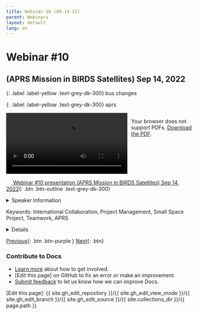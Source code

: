 ```yaml
---
title: Webinar-10 (09-14-22)
parent: Webinars
layout: default
lang: en
---
```


# Webinar #10
## (APRS Mission in BIRDS Satellites) Sep 14, 2022

{: .label .label-yellow .text-grey-dk-300}
bus changes

{: .label .label-yellow .text-grey-dk-300}
aprs

<div style="display: flex; gap: 10px; align-items: flex-start;">
  <!-- Video Section -->
  <div style="flex: 2; max-width: 66%;">
    <video controls width="100%" height="auto">
      <source src="https://birds-project.com/open-source/video/birds_bus_opensource_webinar_10.mp4" type="video/mp4">
      Your browser does not support the video tag.
    </video>
  </div>

  <!-- Chat Section -->
  <div style="flex: 1; max-width: 33%;">
    <object 
      data="https://birds-project.com/open-source/pdf/BIRDS_BUS_Opensource_10_chat.pdf" 
      width="100%" 
      height="275px">
      <p>Your browser does not support PDFs. <a href="https://birds-project.com/open-source/pdf/BIRDS_BUS_Opensource_10_chat.pdf">Download the PDF</a>.</p>
    </object>
  </div>
</div>


<!-- Download Presentation -->
[<img src="https://raw.githubusercontent.com/FortAwesome/Font-Awesome/6.x/svgs/regular/circle-down.svg" width="15" height="15"> Webinar #10 presentation (APRS Mission in BIRDS Satellites) Sep 14, 2022](XXX){: .btn .btn-outline .text-grey-dk-300}


<details markdown="block">
<summary>Speaker Information</summary>
XXX  talked about XXX in his presentation titled "XXX".

Edgar Mujuni in Kyushu Institute of Technology (Kyutech)


Kudakwashe Jeje
</details>

Keywords: International Collaboration, Project Management, Small Space Project, Teamwork, APRS

<details markdown="block">
<summary>Details</summary>
XXX  talked about XXX in his presentation titled "XXX".
**Edgar Mujuni** gave in-depth explanations on the APRS in his presentation titled **"APRS MIssion in BIRDS satellite.""**
Automatic Packet Reporting System (APRS) was originally called Automatic Position Reporting System.  


Note: Presentation starts at 11 minutes.
</details>

[Previous]({{site.url}}/resources/webinars/webinar-09/){: .btn .btn-purple }
[Next]({{site.url}}/resources/webinars/webinar-11/){: .btn}


### Contribute to Docs
- [Learn more] about how to get involved.
- [Edit this page] on GitHub to fix an error or make an improvement.
- [Submit feedback] to let us know how we can improve Docs.


[Submit feedback]: https://github.com/BIRDSOpenSource/BIRDSOpenSource.github.io/issues/new?template=Blank+issue
[Learn more]: {{site.url}}/contribute.hmtl
[Edit this page]:  {{ site.gh_edit_repository }}/{{ site.gh_edit_view_mode }}/{{ site.gh_edit_branch }}/{{ site.gh_edit_source }}/{{ site.collections_dir }}/{{ page.path }}


